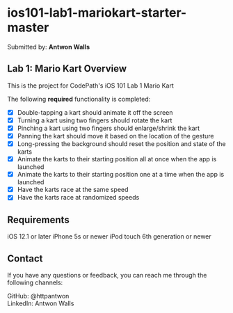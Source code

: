 # ios101-lab1-mariokart-starter-master

Submitted by: **Antwon Walls**

## Lab 1: Mario Kart Overview
This is the project for CodePath's iOS 101 Lab 1 Mario Kart

The following **required** functionality is completed:

- [x] Double-tapping a kart should animate it off the screen
- [x] Turning a kart using two fingers should rotate the kart
- [x] Pinching a kart using two fingers should enlarge/shrink the kart
- [x] Panning the kart should move it based on the location of the gesture
- [x] Long-pressing the background should reset the position and state of the karts
- [x] Animate the karts to their starting position all at once when the app is launched
- [x] Animate the karts to their starting position one at a time when the app is launched
- [x] Have the karts race at the same speed
- [x] Have the karts race at randomized speeds

## Requirements
iOS 12.1 or later
iPhone 5s or newer
iPod touch 6th generation or newer

## Contact
If you have any questions or feedback, you can reach me through the following channels:

GitHub: @httpantwon  
LinkedIn: Antwon Walls
